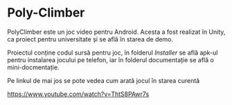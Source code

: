 # Poly-Climber
PolyClimber este un joc video pentru Android. Acesta a fost realizat în Unity, ca proiect pentru universitate și se află în starea de demo.

Proiectul conține codul sursă pentru joc, în folderul *Installer* se află apk-ul pentru instalarea jocului pe telefon, iar în folderul documentație se află o mini-docmentație.

Pe linkul de mai jos se pote vedea cum arată jocul în starea curentă 

https://www.youtube.com/watch?v=ThtS8PAwr7s
